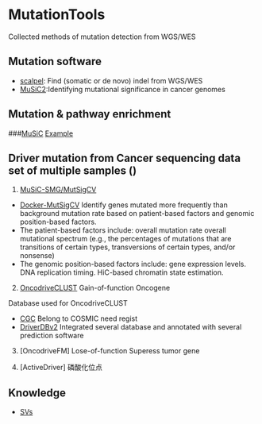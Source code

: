# MutationTools
Collected methods of mutation detection from WGS/WES

## Mutation software
- [scalpel](http://scalpel.sourceforge.net/manual.html): Find (somatic or de novo) indel from WGS/WES 
- [MuSiC2](https://github.com/ding-lab/MuSiC2):Identifying mutational significance in cancer genomes

## Mutation & pathway enrichment
###[MuSiC](http://gmt.genome.wustl.edu/packages/genome-music/index.html)
[Example](http://wp.zxzyl.com/?p=276)

## Driver mutation from Cancer sequencing data set of multiple samples ()
1. [MuSiC-SMG/MutSigCV](http://software.broadinstitute.org/cancer/software/genepattern/modules/docs/MutSigCV) 
- [Docker-MutSigCV](https://hub.docker.com/r/argrosso/mutsigcv/)
Identify genes mutated more frequently than background mutation rate based on patient-based factors and genomic position-based factors.
 - The patient-based factors include:
overall mutation rate
overall mutational spectrum (e.g., the percentages of mutations that are transitions of certain types, transversions of certain types, and/or nonsense)
 - The genomic position-based factors include:
gene expression levels.
DNA replication timing.
HiC-based chromatin state estimation.

2. [OncodriveCLUST](https://bitbucket.org/bbglab/oncodriveclust) Gain-of-function Oncogene

Database used for OncodriveCLUST
- [CGC](http://cancer.sanger.ac.uk/census/) Belong to COSMIC
  need regist
- [DriverDBv2](http://driverdb.tms.cmu.edu.tw/driverdbv2/)
Integrated several database and annotated with several prediction software

3. [OncodriveFM] Lose-of-function Superess tumor gene

4. [ActiveDriver] 磷酸化位点

###



## Knowledge
- [SVs](http://biosb.nl/wp-content/uploads/2014/10/Day-2-Guryev-CNV-calling-in-Gene-Panels.pdf)
